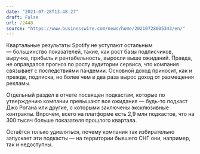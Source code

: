 ```yaml
---
date: "2021-07-28T13:48:27"
draft: False
url: /2448
source: "https://www.businesswire.com/news/home/20210728005343/en/"
---
```


Квартальные результаты Spotify не уступают остальным — большинство показателей, такие, как рост базы подписчиков, выручка, прибыль и рентабельность, выросли выше ожиданий. Правда, не оправдался прогноз по росту аудитории сервиса, что компания связывает с последствиями пандемии. Основной доход приносит, как и прежде, подписка, но более чем в два раза вырос доход от размещения рекламы. 

Отдельный раздел в отчете посвящен подкастам, которые по утверждению компании превышают все ожидания — будь-то подкаст Джо Рогана или другие, с которыми заключены эксклюзивные контракты. Впрочем, всего на платформе есть 2,9 млн подкастов, что на 300 тысяч больше показателя прошлого квартала.

Остаётся только удивляться, почему компания так избирательно запускает эти подкасты — на территории бывшего СНГ они, например, так и недоступны.
